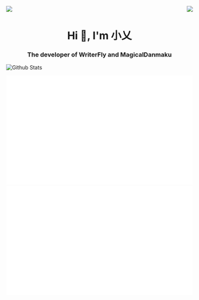 <p>
  <a href="https://count.getloli.com/"><img src="https://count.getloli.com/get/@:iwxyi"></a>
  <img src="https://weather-icon.journeyad.repl.co/@hangzhou?v=1" align="right">
</p>



<h1 align="center">Hi 👋, I'm 小乂</h1>
<h3 align="center">The developer of WriterFly and MagicalDanmaku</h3>



![Github Stats](https://github-readme-stats.vercel.app/api?username=iwxyi&bg_color=30,e96443,904e95&title_color=fff&text_color=fff)

![](https://raw.githubusercontent.com/iwxyi/github-stats-transparent/output/generated/overview.svg)
![](https://raw.githubusercontent.com/iwxyi/github-stats-transparent/output/generated/languages.svg)

